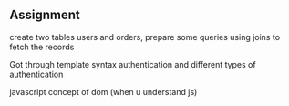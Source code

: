 ## Assignment
create two tables users and orders, prepare some queries using joins to fetch the records

Got through template syntax
authentication and different types of authentication

javascript
concept of dom (when u understand js)